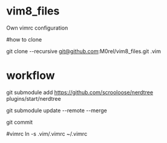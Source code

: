 # vim8_files
Own vimrc configuration

#how to clone

git clone --recursive git@github.com:M0rel/vim8_files.git .vim

# workflow

git submodule add https://github.com/scrooloose/nerdtree plugins/start/nerdtree

git submodule update --remote --merge

git commit

#vimrc
ln -s .vim/.vimrc ~/.vimrc

